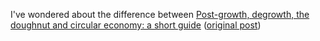 I've wondered about the difference between 
[Post-growth, degrowth, the doughnut and circular economy: a short guide](https://ontgroei.degrowth.net/post-growth-degrowth-the-doughnut-and-circular-economy-a-short-guide/) ([original post](https://planetamateur.com/2022/11/07/post-growth-degrowth-the-doughnut-and-circular-economy-a-short-guide/)) 